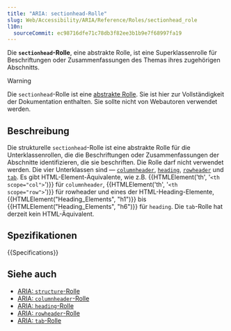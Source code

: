 ```yaml
---
title: "ARIA: sectionhead-Rolle"
slug: Web/Accessibility/ARIA/Reference/Roles/sectionhead_role
l10n:
  sourceCommit: ec98716dfe71c78db3f82ee3b1b9e7f68997fa19
---
```


Die **`sectionhead`-Rolle**, eine abstrakte Rolle, ist eine Superklassenrolle für Beschriftungen oder Zusammenfassungen des Themas ihres zugehörigen Abschnitts.

> [!WARNING]
> Die `sectionhead`-Rolle ist eine [abstrakte Rolle](/de/docs/Web/Accessibility/ARIA/Reference/Roles#6._abstract_roles). Sie ist hier zur Vollständigkeit der Dokumentation enthalten. Sie sollte nicht von Webautoren verwendet werden.

## Beschreibung

Die strukturelle `sectionhead`-Rolle ist eine abstrakte Rolle für die Unterklassenrollen, die die Beschriftungen oder Zusammenfassungen der Abschnitte identifizieren, die sie beschriften. Die Rolle darf nicht verwendet werden. Die vier Unterklassen sind — [`columnheader`](/de/docs/Web/Accessibility/ARIA/Reference/Roles/columnheader_role), [`heading`](/de/docs/Web/Accessibility/ARIA/Reference/Roles/heading_role), [`rowheader`](/de/docs/Web/Accessibility/ARIA/Reference/Roles/rowheader_role) und [`tab`](/de/docs/Web/Accessibility/ARIA/Reference/Roles/tab_role). Es gibt HTML-Element-Äquivalente, wie z.B. {{HTMLElement('th', '<code>&lt;th scope="col"&gt;</code>')}} für `columnheader`, {{HTMLElement('th', '<code>&lt;th scope="row"&gt;</code>')}} für rowheader und eines der HTML-Heading-Elemente, {{HTMLElement("Heading_Elements", "h1")}} bis {{HTMLElement("Heading_Elements", "h6")}} für `heading`. Die `tab`-Rolle hat derzeit kein HTML-Äquivalent.

## Spezifikationen

{{Specifications}}

## Siehe auch

- [ARIA: `structure`-Rolle](/de/docs/Web/Accessibility/ARIA/Reference/Roles/structure_role)
- [ARIA: `columnheader`-Rolle](/de/docs/Web/Accessibility/ARIA/Reference/Roles/columnheader_role)
- [ARIA: `heading`-Rolle](/de/docs/Web/Accessibility/ARIA/Reference/Roles/heading_role)
- [ARIA: `rowheader`-Rolle](/de/docs/Web/Accessibility/ARIA/Reference/Roles/rowheader_role)
- [ARIA: `tab`-Rolle](/de/docs/Web/Accessibility/ARIA/Reference/Roles/tab_role)
